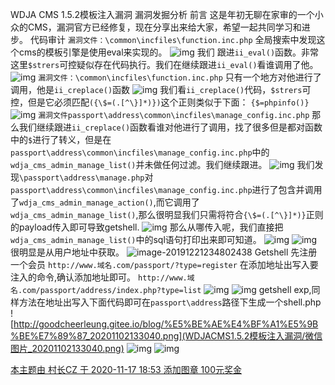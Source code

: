 WDJA CMS 1.5.2模板注入漏洞 漏洞发掘分析 前言 这是年初无聊在家审的一个小众的CMS，漏洞官方已经修复，现在分享出来给大家，希望一起共同学习和进步。 代码审计 `漏洞文件：\common\incfiles\function.inc.php` 全局搜索中发现这个cms的模板引擎是使用eval来实现的。 ![img](WDJACMS1.5.2模板注入漏洞/1576941887696.png) 我们 跟进`ii_eval()`函数。非常这里`$strers`可控疑似存在代码执行。我们在继续跟进`ii_eval()`看谁调用了他。 ![img](WDJACMS1.5.2模板注入漏洞/15769419845118.png) `漏洞文件：\common\incfiles\function.inc.php` 只有一个地方对他进行了调用，他是`ii_creplace()`函数 ![img](WDJACMS1.5.2模板注入漏洞/15769420731387.png) 我们看`ii_creplace()`代码，`$strers`可控，但是它必须匹配`({\$=(.[^\}]*)})`这个正则类似于下面： `{$=phpinfo()}` ![img](WDJACMS1.5.2模板注入漏洞/15769423583552.png) `漏洞文件passport\address\common\incfiles\manage_config.inc.php` 那么我们继续跟进`ii_creplace()`函数看谁对他进行了调用，找了很多但是都对函数中的`$`进行了转义，但是在`passport\address\common\incfiles\manage_config.inc.php`中的`wdja_cms_admin_manage_list()`并未做任何过滤。我们继续跟进。 ![img](WDJACMS1.5.2模板注入漏洞/15769426132007.png) 我们发现`\passport\address\manage.php`对`passport\address\common\incfiles\manage_config.inc.php`进行了包含并调用了`wdja_cms_admin_manage_action()`,而它调用了`wdja_cms_admin_manage_list()`,那么很明显我们只需将符合`{\$=(.[^\}]*)}`正则的payload传入即可导致getshell. ![img](WDJACMS1.5.2模板注入漏洞/15769428105956.png) 那么从哪传入呢，我们直接把`wdja_cms_admin_manage_list()`中的sql语句打印出来即可知道。 ![img](WDJACMS1.5.2模板注入漏洞/15769430952853.png) ![img](WDJACMS1.5.2模板注入漏洞/15769431224043.png) 很明显是从用户地址中获取。 ![image-20191221234802438](WDJACMS1.5.2模板注入漏洞/image-20191221234802438.png) Getshell 先注册一个会员 `http://www.域名.com/passport/?type=register` 在添加地址出写入要注入的命令,确认添加地址即可。 `http://www.域名.com/passport/address/index.php?type=list` ![img](WDJACMS1.5.2模板注入漏洞/15769412265912.png) ![img](WDJACMS1.5.2模板注入漏洞/15769412702349.png) getshell exp,同样方法在地址出写入下面代码即可在`passport\address`路径下生成一个shell.php ![http://goodcheerleung.gitee.io/blog/%E5%BE%AE%E4%BF%A1%E5%9B%BE%E7%89%87_20201102133040.png](WDJACMS1.5.2模板注入漏洞/微信图片_20201102133040.png) ![img](WDJACMS1.5.2模板注入漏洞/15769414579686.png) ![img](WDJACMS1.5.2模板注入漏洞/15769415518386.png)

[本主题由 村长CZ 于 2020-11-17 18:53 添加图章 100元奖金](https://bbs.ichunqiu.com/forum.php?mod=misc&action=viewthreadmod&tid=59066)